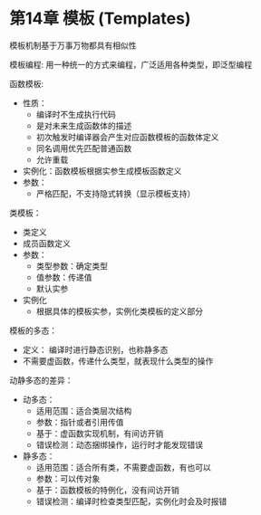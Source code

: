 # 第14章 模板 (Templates)

模板机制基于万事万物都具有相似性


模板编程: 用一种统一的方式来编程，广泛适用各种类型，即泛型编程


函数模板:
  * 性质：
      * 编译时不生成执行代码
      * 是对未来生成函数体的描述
      * 初次触发时编译器会产生对应函数模板的函数体定义
      * 同名调用优先匹配普通函数
      * 允许重载
  * 实例化：函数模板根据实参生成模板函数定义
  * 参数：
    * 严格匹配，不支持隐式转换（显示模板支持）

类模板：
  * 类定义
  * 成员函数定义
  * 参数：
    * 类型参数：确定类型
    * 值参数：传递值
    * 默认实参
  * 实例化
    * 根据具体的模板实参，实例化类模板的定义部分

模板的多态：
  * 定义： 编译时进行静态识别，也称静多态
  * 不需要虚函数，传递什么类型，就表现什么类型的操作

动静多态的差异：
  * 动多态：
    * 适用范围：适合类层次结构
    * 参数：指针或者引用传值
    * 基于：虚函数实现机制，有间访开销
    * 错误检测：动态捆绑操作，运行时才能发现错误
  * 静多态：
    * 适用范围：适合所有类，不需要虚函数，有也可以
    * 参数：可以传对象
    * 基于：函数模板的特例化，没有间访开销
    * 错误检测：编译时检查类型匹配，实例化时会及时报错




